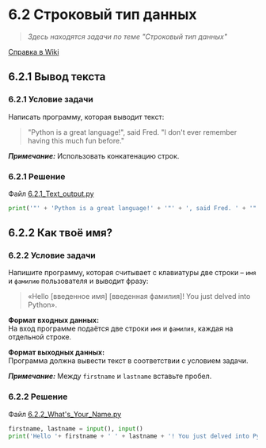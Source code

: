 # 6.2 Строковый тип данных

> *Здесь находятся задачи по теме "Строковый тип данных"*

[Справка в Wiki](../Training/wiki/6.2-Строковый-тип-данных)
## 6.2.1 Вывод текста

### 6.2.1 Условие задачи  

Написать программу, которая выводит текст:  
> "Python is a great language!", said Fred. "I don't ever remember having this much fun before."  

***Примечание:*** Использовать конкатенацию строк.  

### 6.2.1 Решение  

Файл [6.2.1_Text_output.py](6.2.1_Text_output.py)

```python
print('"' + 'Python is a great language!' + '"' + ', said Fred. ' + '"' + 'I ' + "don't" + ' ever remember having this much fun before.' + '"')
```

## 6.2.2 Как твоё имя?

### 6.2.2 Условие задачи 

Напишите программу, которая считывает с клавиатуры две строки – `имя` и `фамилию` пользователя и выводит фразу:  
> «Hello [введенное имя] [введенная фамилия]! You just delved into Python».

**Формат входных данных:**  
На вход программе подаётся две строки `имя` и `фамилия`, каждая на отдельной строке.  

**Формат выходных данных:**  
Программа должна вывести текст в соответствии с условием задачи.

***Примечание:*** Между `firstname` и `lastname` вставьте пробел.

### 6.2.2 Решение  

Файл [6.2.2_What's_Your_Name.py](6.2.2_What's_Your_Name.py)  

```python
firstname, lastname = input(), input()
print('Hello '+ firstname + ' ' + lastname + '! You just delved into Python')  
```  
